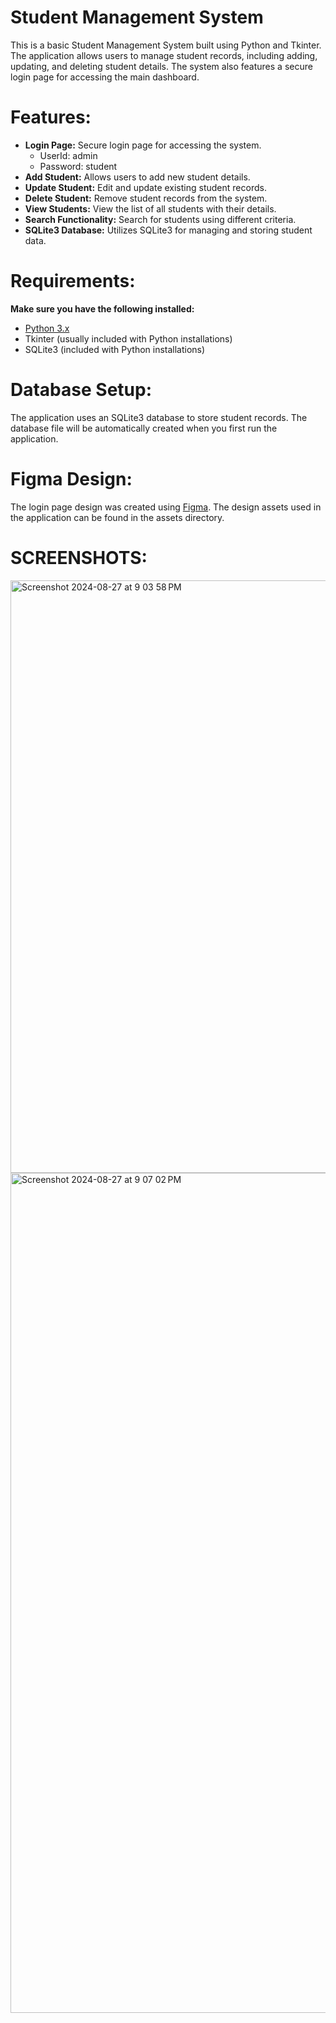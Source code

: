# Student Management System
This is a basic Student Management System built using Python and Tkinter. The application allows users to manage student records, including adding, updating,
and deleting student details. The system also features a secure login page for accessing the main dashboard.


# Features:
- <b> Login Page:</b> Secure login page for accessing the system.
  - UserId: admin
  - Password: student
- <b> Add Student:</b> Allows users to add new student details.
- <b> Update Student:</b> Edit and update existing student records.
- <b> Delete Student:</b> Remove student records from the system.
- <b> View Students:</b> View the list of all students with their details.
- <b> Search Functionality:</b> Search for students using different criteria.
- <b> SQLite3 Database:</b> Utilizes SQLite3 for managing and storing student data.
# Requirements:
<b> Make sure you have the following installed: </b>

- [Python 3.x](https://www.python.org/downloads/) <br>
- Tkinter (usually included with Python installations)
- SQLite3 (included with Python installations)
# Database Setup:
The application uses an SQLite3 database to store student records. The database file will be automatically created when you first run the application.
# Figma Design:
The login page design was created using [Figma](https://www.figma.com/). The design assets used in the application can be found in the assets directory.

# SCREENSHOTS:

<img width="948" alt="Screenshot 2024-08-27 at 9 03 58 PM" src="https://github.com/user-attachments/assets/c8426fd1-c91d-4afd-b050-84c1558ce2db">
<img width="1344" alt="Screenshot 2024-08-27 at 9 07 02 PM" src="https://github.com/user-attachments/assets/7d2fc6e7-cea6-4f55-9259-6e64566b67b6">
